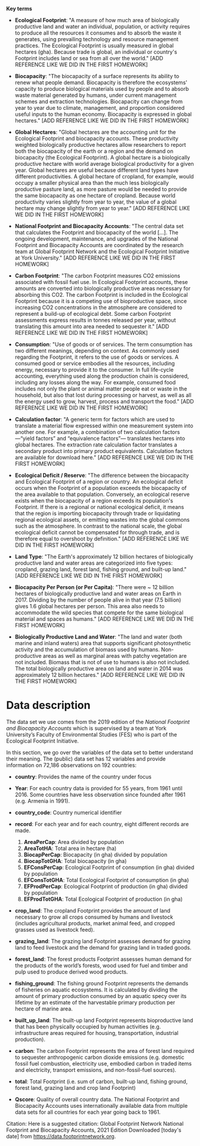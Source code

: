 **Key terms**

  + **Ecological Footprint**: "A measure of how much area of biologically productive land and water an individual, population, or activity requires to produce all the resources it consumes and to absorb the waste it generates, using prevailing technology and resource management practices. The Ecological Footprint is usually measured in global hectares (gha). Because trade is global, an individual or country's Footprint includes land or sea from all over the world." [ADD REFERENCE LIKE WE DID IN THE FIRST HOMEWORK] 
  
  + **Biocapacity**: "The biocapacity of a surface represents its ability to renew what people demand. Biocapacity is therefore the ecosystems' capacity to produce biological materials used by people and to absorb waste material generated by humans, under current management schemes and extraction technologies. Biocapacity can change from year to year due to climate, management, and proportion considered useful inputs to the human economy. Biocapacity is expressed in global hectares." [ADD REFERENCE LIKE WE DID IN THE FIRST HOMEWORK] 
  
  + **Global Hectares**: "Global hectares are the accounting unit for the Ecological Footprint and biocapacity accounts. These productivity weighted biologically productive hectares allow researchers to report both the biocapacity of the earth or a region and the demand on biocapacity (the Ecological Footprint). A global hectare is a biologically productive hectare with world average biological productivity for a given year. Global hectares are useful because different land types have different productivities. A global hectare of cropland, for example, would occupy a smaller physical area than the much less biologically productive pasture land, as more pasture would be needed to provide the same biocapacity as one hectare of cropland. Because world productivity varies slightly from year to year, the value of a global hectare may change slightly from year to year."  [ADD REFERENCE LIKE WE DID IN THE FIRST HOMEWORK]
  
  + **National Footprint and Biocapacity Accounts**: "The central data set that calculates the Footprint and biocapacity of the world [...]. The ongoing development, maintenance, and upgrades of the National Footprint and Biocapacity Accounts are coordinated by the research team at Global Footprint Network and the Ecological Footprint Initiative at York University."  [ADD REFERENCE LIKE WE DID IN THE FIRST HOMEWORK]
  
  + **Carbon Footprint**: "The carbon Footprint measures CO2 emissions associated with fossil fuel use. In Ecological Footprint accounts, these amounts are converted into biologically productive areas necessary for absorbing this CO2. The carbon Footprint is included in the Ecological Footprint because it is a competing use of bioproductive space, since increasing CO2 concentrations in the atmosphere are considered to represent a build-up of ecological debt. Some carbon Footprint assessments express results in tonnes released per year, without translating this amount into area needed to sequester it." [ADD REFERENCE LIKE WE DID IN THE FIRST HOMEWORK]
  
  + **Consumption**: "Use of goods or of services. The term consumption has two different meanings, depending on context. As commonly used regarding the Footprint, it refers to the use of goods or services. A consumed good or service embodies all the resources, including energy, necessary to provide it to the consumer. In full life-cycle accounting, everything used along the production chain is considered, including any losses along the way. For example, consumed food includes not only the plant or animal matter people eat or waste in the household, but also that lost during processing or harvest, as well as all the energy used to grow, harvest, process and transport the food." [ADD REFERENCE LIKE WE DID IN THE FIRST HOMEWORK]
  
  + **Calculation factor**: "A generic term for factors which are used to translate a material flow expressed within one measurement system into another one. For example, a combination of two calculation factors—“yield factors” and “equivalence factors”— translates hectares into global hectares. The extraction rate calculation factor translates a secondary product into primary product equivalents. Calculation factors are available for download here." [ADD REFERENCE LIKE WE DID IN THE FIRST HOMEWORK]
  
  + **Ecological Deficit / Reserve**: "The difference between the biocapacity and Ecological Footprint of a region or country. An ecological deficit occurs when the Footprint of a population exceeds the biocapacity of the area available to that population. Conversely, an ecological reserve exists when the biocapacity of a region exceeds its population's Footprint. If there is a regional or national ecological deficit, it means that the region is importing biocapacity through trade or liquidating regional ecological assets, or emitting wastes into the global commons such as the atmosphere. In contrast to the national scale, the global ecological deficit cannot be compensated for through trade, and is therefore equal to overshoot by definition." [ADD REFERENCE LIKE WE DID IN THE FIRST HOMEWORK]
  
  + **Land Type**: "The Earth's approximately 12 billion hectares of biologically productive land and water areas are categorized into five types: cropland, grazing land, forest land, fishing ground, and built-up land." [ADD REFERENCE LIKE WE DID IN THE FIRST HOMEWORK]

  + **Biocapacity Per Person (or Per Capita)**: "There were ~ 12 billion hectares of biologically productive land and water areas on Earth in 2017. Dividing by the number of people alive in that year (7.5 billion) gives 1.6 global hectares per person. This area also needs to accommodate the wild species that compete for the same biological material and spaces as humans." [ADD REFERENCE LIKE WE DID IN THE FIRST HOMEWORK]
  
  + **Biologically Productive Land and Water**: "The land and water (both marine and inland waters) area that supports significant photosynthetic activity and the accumulation of biomass used by humans. Non-productive areas as well as marginal areas with patchy vegetation are not included. Biomass that is not of use to humans is also not included. The total biologically productive area on land and water in 2014 was approximately 12 billion hectares." [ADD REFERENCE LIKE WE DID IN THE FIRST HOMEWORK]
  
# Data description 

The data set we use comes from the 2019 edition of the *National Footprint and Biocapacity Accounts* which is supervised by a team at York University’s Faculty of Environmental Studies (FES) who is part of the Ecological Footprint Initiative.

In this section, we go over the variables of the data set to better understand their meaning. The (public) data set has 12 variables and provide information on 72,186 observations on 192 countries:

  + **country**: Provides the name of the country under focus
  
  + **Year**: For each country data is provided for 55 years, from 1961 until 2016. Some countries have less observation since founded after 1961 (e.g. Armenia in 1991).
    
  + **country_code**: Country numerical identifier
  
  + **record**: For each year and for each country, eight different records are made.
      1. **AreaPerCap**: Area divided by population
      2. **AreaTotHA**: Total area in hectare (ha)
      3. **BiocapPerCap**: Biocapacity (in gha) divided by population
      4. **BiocapTotGHA**: Total biocapacity (in gha)
      5. **EFConsPerCap**: Ecological Footprint of consumption (in gha) divided by population
      6. **EFConsTotGHA**: Total Ecological Footprint of consumption (in gha)
      7. **EFProdPerCap**: Ecological Footprint of production (in gha) divided by population
      8. **EFProdTotGHA**: Total Ecological Footprint of production (in gha)
      
  + **crop_land**: The cropland Footprint provides the amount of land necessary to grow all crops consumed by humans and livestock (includes agricultural products, market animal feed, and cropped grasses used as livestock feed).  

  + **grazing_land**: The grazing land Footprint assesses demand for grazing land to feed livestock and the demand for grazing land in traded goods. 
  
  + **forest_land**: The forest products Footprint assesses human demand for the products of the world’s forests, wood used for fuel and timber and pulp used to produce derived wood products.
  
  + **fishing_ground**: The fishing ground Footprint represents the demands of fisheries on aquatic ecosystems. It is calculated by dividing the amount of primary production consumed by an aquatic specy over its lifetime by an estimate of the harvestable primary production per hectare of marine area.
  
  + **built_up_land**: The built-up land Footprint represents bioproductive land that has been physically occupied by human activities (e.g. infrastructure areas required for housing, transportation, industrial production). 
  
  + **carbon**: The carbon Footprint represents the area of forest land required to sequester anthropogenic carbon dioxide emissions (e.g. domestic fossil fuel combustion, electricity use, embodied carbon in traded items and electricity, transport emissions, and non-fossil-fuel sources).
  
  + **total**: Total Footprint (i.e. sum of carbon, built-up land, fishing ground, forest land, grazing land and crop land Footprint)
  
  + **Qscore**: Quality of overall country data. The National Footprint and Biocapacity Accounts uses internationally available data from multiple data sets for all countries for each year going back to 1961. 
  
Citation: 
Here is a suggested citation: Global Footprint Network National Footprint and Biocapacity Accounts, 2021 Edition Downloaded [today's date] from https://data.footprintnetwork.org.